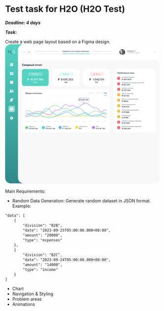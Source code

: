 # Test task for H2O (H2O Test)

***Deadline: 4 days***

***Task:***

Create a web page layout based on a Figma design.
![Design](./layout.png)

Main Requirements:

- Random Data Generation:
  Generate random dataset in JSON format. Example:

```
"data": [
    {
        "division": "B2B",
        "date": "2023-09-25T05:00:00.000+00:00",
        "amount": "20000",
        "type": "expenses"
    },
    {
        "division": "B2C",
        "date": "2023-09-24T05:00:00.000+00:00",
        "amount": "14000",
        "type": "income"
    }
]
```

- Chart
- Navigation & Styling
- Problem areas
- Animations